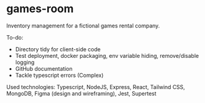 # games-room
Inventory management for a fictional games rental company.

To-do:
- Directory tidy for client-side code
- Test deployment, docker packaging, env variable hiding, remove/disable logging
- GitHub documentation
- Tackle typescript errors (Complex)

Used technologies:
Typescript, NodeJS, Express, React, Tailwind CSS, MongoDB, Figma (design and wireframing), Jest, Supertest
